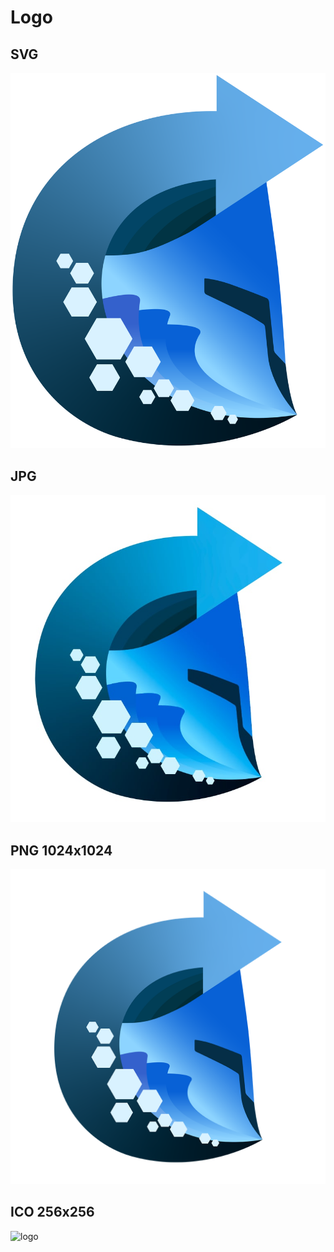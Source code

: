 # Logo

## SVG
![logo](logo.svg)

## JPG
![logo](logo.jpg)

## PNG 1024x1024
![logo](logo.png)

## ICO 256x256
![logo](logo.ico)

